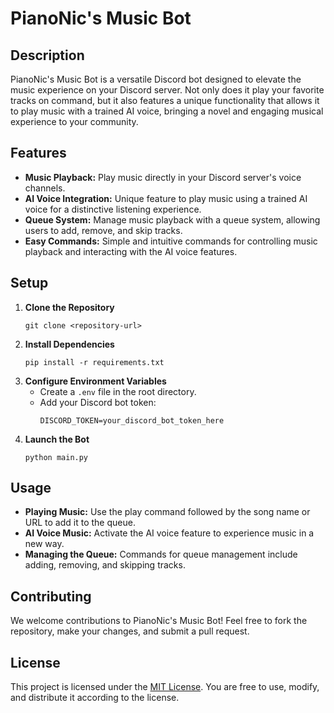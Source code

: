 # PianoNic's Music Bot

## Description
PianoNic's Music Bot is a versatile Discord bot designed to elevate the music experience on your Discord server. Not only does it play your favorite tracks on command, but it also features a unique functionality that allows it to play music with a trained AI voice, bringing a novel and engaging musical experience to your community.

## Features
- **Music Playback:** Play music directly in your Discord server's voice channels.
- **AI Voice Integration:** Unique feature to play music using a trained AI voice for a distinctive listening experience.
- **Queue System:** Manage music playback with a queue system, allowing users to add, remove, and skip tracks.
- **Easy Commands:** Simple and intuitive commands for controlling music playback and interacting with the AI voice features.

## Setup
1. **Clone the Repository**
   ```
   git clone <repository-url>
   ```
2. **Install Dependencies**
   ```
   pip install -r requirements.txt
   ```
3. **Configure Environment Variables**
   - Create a `.env` file in the root directory.
   - Add your Discord bot token:
     ```
     DISCORD_TOKEN=your_discord_bot_token_here
     ```
4. **Launch the Bot**
   ```
   python main.py
   ```

## Usage
- **Playing Music:** Use the play command followed by the song name or URL to add it to the queue.
- **AI Voice Music:** Activate the AI voice feature to experience music in a new way.
- **Managing the Queue:** Commands for queue management include adding, removing, and skipping tracks.

## Contributing
We welcome contributions to PianoNic's Music Bot! Feel free to fork the repository, make your changes, and submit a pull request.

## License
This project is licensed under the [MIT License](LICENSE). You are free to use, modify, and distribute it according to the license.
